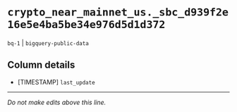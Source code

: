 # `crypto_near_mainnet_us._sbc_d939f2e16e5e4ba5be34e976d5d1d372`
`bq-1` | `bigquery-public-data`

## Column details
* [TIMESTAMP] `last_update`

-------------------------------------------------------------------------------
*Do not make edits above this line.*
